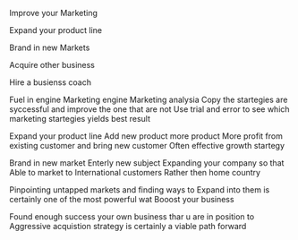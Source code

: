 Improve your Marketing

Expand your product line

Brand in new Markets

Acquire other business

Hire a busienss coach


Fuel in engine
Marketing engine
Marketing analysia
Copy the startegies are syccessful and improve the one that are not
Use trial and error to see which marketing startegies yields best result 

Expand your product line
Add new product more product
More profit from existing customer and bring new customer
Often effective growth startegy

Brand in new market
Enterly new subject 
Expanding your company so that Able to market to International customers 
Rather then home country 

Pinpointing untapped markets and finding ways to
Expand into them is certainly one of the most powerful wat
Booost your business 

Found enough success your own business thar u are in position to 
Aggressive acquistion strategy is certainly a viable path forward








